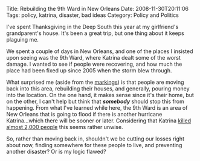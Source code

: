 Title: Rebuilding the 9th Ward in New Orleans
Date: 2008-11-30T20:11:06
Tags: policy, katrina, disaster, bad ideas
Category: Policy and Politics

I've spent Thanksgiving in the Deep South this year at my girlfriend's 
grandparent's house. It's been a great trip, but one thing about it keeps 
plaguing me.

We spent a couple of days in New Orleans, and one of the places I insisted upon 
seeing was the 9th Ward, where Katrina dealt some of the worst damage. I wanted 
to see if people were recovering, and how much the place had been fixed up 
since 2005 when the storm blew through.

What surprised me (aside from the [markings][1]) is that people are moving 
back into this area, rebuilding their houses, and generally, pouring money into 
the location. On the one hand, it makes sense since it's their home, but on the 
other, I can't help but think that <i><strong>somebody</strong></i> should stop 
this from happening. From what I've learned while here, the 9th Ward is an area 
of New Orleans that is going to flood if there is another hurricane 
Katrina...which there will be sooner or later. Considering that Katrina 
<a href="http://en.wikipedia.org/wiki/Hurricane_Katrina">killed almost 2,000 
people</a> this seems rather unwise.

So, rather than moving back in, shouldn't we be cutting our losses right about 
now, finding somewhere for these people to live, and preventing another 
disaster? Or is my logic flawed?

[1]: http://www.flickr.com/photos/bisset_linda/3026355210/
